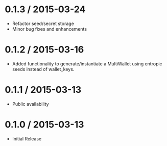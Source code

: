 
0.1.3 / 2015-03-24
==================

  *  Refactor seed/secret storage
  *  Minor bug fixes and enhancements

0.1.2 / 2015-03-16
==================

  *  Added functionality to generate/instantiate a MultiWallet using entropic seeds instead of wallet_keys.

0.1.1 / 2015-03-13
==================

  * Public availability


0.1.0 / 2015-03-13
==================

  * Initial Release
